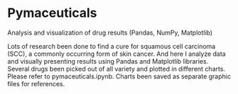 # Pymaceuticals
Analysis and visualization of drug results (Pandas, NumPy, Matplotlib)

Lots of research been done to find a cure for squamous cell carcinoma (SCC), a commonly occurring form of skin cancer. And here I analyze data and visually presenting results using Pandas and Matplotlib libraries. Several drugs been picked out of all variety and plotted in different charts. Please refer to pymaceuticals.ipynb. Charts been saved as separate graphic files for references. 
